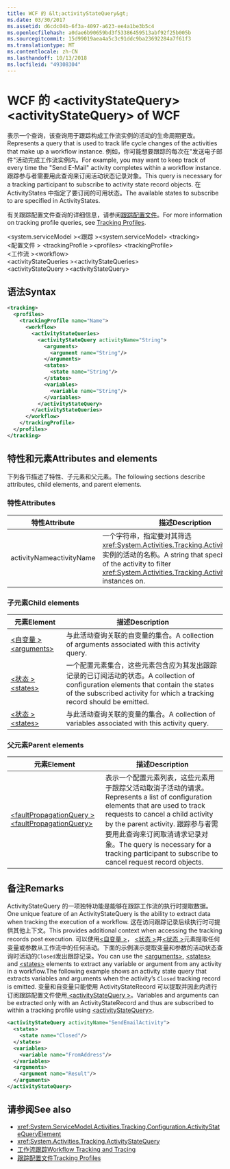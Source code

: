 ```yaml
---
title: WCF 的 &lt;activityStateQuery&gt;
ms.date: 03/30/2017
ms.assetid: d6cdc04b-6f3a-4097-a623-ee4a1be3b5c4
ms.openlocfilehash: a0dae6b90659bd3f53386459513abf92f25b005b
ms.sourcegitcommit: 15d99019aea4a5c3c91ddc9ba23692284a7f61f3
ms.translationtype: MT
ms.contentlocale: zh-CN
ms.lasthandoff: 10/13/2018
ms.locfileid: "49308304"
---
```

# <a name="ltactivitystatequerygt-of-wcf"></a><span data-ttu-id="1d74f-102">WCF 的 &lt;activityStateQuery&gt;</span><span class="sxs-lookup"><span data-stu-id="1d74f-102">&lt;activityStateQuery&gt; of WCF</span></span>

<span data-ttu-id="1d74f-103">表示一个查询，该查询用于跟踪构成工作流实例的活动的生命周期更改。</span><span class="sxs-lookup"><span data-stu-id="1d74f-103">Represents a query that is used to track life cycle changes of the activities that make up a workflow instance.</span></span> <span data-ttu-id="1d74f-104">例如，你可能想要跟踪的每次在"发送电子邮件"活动完成工作流实例内。</span><span class="sxs-lookup"><span data-stu-id="1d74f-104">For example, you may want to keep track of every time the "Send E-Mail" activity completes within a workflow instance.</span></span> <span data-ttu-id="1d74f-105">跟踪参与者需要用此查询来订阅活动状态记录对象。</span><span class="sxs-lookup"><span data-stu-id="1d74f-105">This query is necessary for a tracking participant to subscribe to activity state record objects.</span></span> <span data-ttu-id="1d74f-106">在 ActivityStates 中指定了要订阅的可用状态。</span><span class="sxs-lookup"><span data-stu-id="1d74f-106">The available states to subscribe to are specified in ActivityStates.</span></span>  
  
<span data-ttu-id="1d74f-107">有关跟踪配置文件查询的详细信息，请参阅[跟踪配置文件](../../../../../docs/framework/windows-workflow-foundation/tracking-profiles.md)。</span><span class="sxs-lookup"><span data-stu-id="1d74f-107">For more information on tracking profile queries, see [Tracking Profiles](../../../../../docs/framework/windows-workflow-foundation/tracking-profiles.md).</span></span>

<span data-ttu-id="1d74f-108">\<system.serviceModel >\<跟踪 ></span><span class="sxs-lookup"><span data-stu-id="1d74f-108">\<system.serviceModel> \<tracking></span></span>  
<span data-ttu-id="1d74f-109">\<配置文件 > \<trackingProfile ></span><span class="sxs-lookup"><span data-stu-id="1d74f-109">\<profiles> \<trackingProfile></span></span>  
<span data-ttu-id="1d74f-110">\<工作流 ></span><span class="sxs-lookup"><span data-stu-id="1d74f-110">\<workflow></span></span>  
<span data-ttu-id="1d74f-111">\<activityStateQueries ></span><span class="sxs-lookup"><span data-stu-id="1d74f-111">\<activityStateQueries></span></span>  
<span data-ttu-id="1d74f-112">\<activityStateQuery ></span><span class="sxs-lookup"><span data-stu-id="1d74f-112">\<activityStateQuery></span></span>  
  
## <a name="syntax"></a><span data-ttu-id="1d74f-113">语法</span><span class="sxs-lookup"><span data-stu-id="1d74f-113">Syntax</span></span>  
  
```xml  
<tracking>
  <profiles>
    <trackingProfile name="Name">
      <workflow>
        <activityStateQueries>
          <activityStateQuery activityName="String">
            <arguments>
              <argument name="String"/>
            </arguments>
            <states>
              <state name="String"/>
            </states>
            <variables>
              <variable name="String"/>
            </variables>
          </activityStateQuery>
        </activityStateQueries>
      </workflow>
    </trackingProfile>
  </profiles>
</tracking>  
```  
  
## <a name="attributes-and-elements"></a><span data-ttu-id="1d74f-114">特性和元素</span><span class="sxs-lookup"><span data-stu-id="1d74f-114">Attributes and elements</span></span>  

<span data-ttu-id="1d74f-115">下列各节描述了特性、子元素和父元素。</span><span class="sxs-lookup"><span data-stu-id="1d74f-115">The following sections describe attributes, child elements, and parent elements.</span></span>  
  
### <a name="attributes"></a><span data-ttu-id="1d74f-116">特性</span><span class="sxs-lookup"><span data-stu-id="1d74f-116">Attributes</span></span>  
  
|<span data-ttu-id="1d74f-117">特性</span><span class="sxs-lookup"><span data-stu-id="1d74f-117">Attribute</span></span>|<span data-ttu-id="1d74f-118">描述</span><span class="sxs-lookup"><span data-stu-id="1d74f-118">Description</span></span>|  
|---------------|-----------------|  
|<span data-ttu-id="1d74f-119">activityName</span><span class="sxs-lookup"><span data-stu-id="1d74f-119">activityName</span></span>|<span data-ttu-id="1d74f-120">一个字符串，指定要对其筛选 <xref:System.Activities.Tracking.ActivityStateRecord> 实例的活动的名称。</span><span class="sxs-lookup"><span data-stu-id="1d74f-120">A string that specifies the name of the activity to filter <xref:System.Activities.Tracking.ActivityStateRecord> instances on.</span></span>|  
  
### <a name="child-elements"></a><span data-ttu-id="1d74f-121">子元素</span><span class="sxs-lookup"><span data-stu-id="1d74f-121">Child elements</span></span>  
  
|<span data-ttu-id="1d74f-122">元素</span><span class="sxs-lookup"><span data-stu-id="1d74f-122">Element</span></span>|<span data-ttu-id="1d74f-123">描述</span><span class="sxs-lookup"><span data-stu-id="1d74f-123">Description</span></span>|  
|-------------|-----------------|  
|[<span data-ttu-id="1d74f-124">\<自变量 ></span><span class="sxs-lookup"><span data-stu-id="1d74f-124">\<arguments></span></span>](../../../../../docs/framework/configure-apps/file-schema/windows-workflow-foundation/arguments.md)|<span data-ttu-id="1d74f-125">与此活动查询关联的自变量的集合。</span><span class="sxs-lookup"><span data-stu-id="1d74f-125">A collection of arguments associated with this activity query.</span></span>|  
|[<span data-ttu-id="1d74f-126">\<状态 ></span><span class="sxs-lookup"><span data-stu-id="1d74f-126">\<states></span></span>](../../../../../docs/framework/configure-apps/file-schema/windows-workflow-foundation/states.md)|<span data-ttu-id="1d74f-127">一个配置元素集合，这些元素包含应为其发出跟踪记录的已订阅活动的状态。</span><span class="sxs-lookup"><span data-stu-id="1d74f-127">A collection of configuration elements that contain the states of the subscribed activity for which a tracking record should be emitted.</span></span>|  
|[<span data-ttu-id="1d74f-128">\<状态 ></span><span class="sxs-lookup"><span data-stu-id="1d74f-128">\<states></span></span>](../../../../../docs/framework/configure-apps/file-schema/windows-workflow-foundation/states.md)|<span data-ttu-id="1d74f-129">与此活动查询关联的变量的集合。</span><span class="sxs-lookup"><span data-stu-id="1d74f-129">A collection of variables associated with this activity query.</span></span>|  
  
### <a name="parent-elements"></a><span data-ttu-id="1d74f-130">父元素</span><span class="sxs-lookup"><span data-stu-id="1d74f-130">Parent elements</span></span>  
  
|<span data-ttu-id="1d74f-131">元素</span><span class="sxs-lookup"><span data-stu-id="1d74f-131">Element</span></span>|<span data-ttu-id="1d74f-132">描述</span><span class="sxs-lookup"><span data-stu-id="1d74f-132">Description</span></span>|  
|-------------|-----------------|  
|[<span data-ttu-id="1d74f-133">\<faultPropagationQuery ></span><span class="sxs-lookup"><span data-stu-id="1d74f-133">\<faultPropagationQuery></span></span>](../../../../../docs/framework/configure-apps/file-schema/windows-workflow-foundation/faultpropagationquery.md)|<span data-ttu-id="1d74f-134">表示一个配置元素列表，这些元素用于跟踪父活动取消子活动的请求。</span><span class="sxs-lookup"><span data-stu-id="1d74f-134">Represents a list of configuration elements that are used to track requests to cancel a child activity by the parent activity.</span></span> <span data-ttu-id="1d74f-135">跟踪参与者需要用此查询来订阅取消请求记录对象。</span><span class="sxs-lookup"><span data-stu-id="1d74f-135">The query is necessary for a tracking participant to subscribe to cancel request record objects.</span></span>|  
  
## <a name="remarks"></a><span data-ttu-id="1d74f-136">备注</span><span class="sxs-lookup"><span data-stu-id="1d74f-136">Remarks</span></span>

<span data-ttu-id="1d74f-137">ActivityStateQuery 的一项独特功能是能够在跟踪工作流的执行时提取数据。</span><span class="sxs-lookup"><span data-stu-id="1d74f-137">One unique feature of an ActivityStateQuery is the ability to extract data when tracking the execution of a workflow.</span></span> <span data-ttu-id="1d74f-138">这在访问跟踪记录后续执行时可提供其他上下文。</span><span class="sxs-lookup"><span data-stu-id="1d74f-138">This provides additional context when accessing the tracking records post execution.</span></span> <span data-ttu-id="1d74f-139">可以使用[\<自变量 >](../../../../../docs/framework/configure-apps/file-schema/windows-workflow-foundation/arguments.md)， [\<状态 >](../../../../../docs/framework/configure-apps/file-schema/windows-workflow-foundation/states.md)并[\<状态 >](../../../../../docs/framework/configure-apps/file-schema/windows-workflow-foundation/states.md)元素提取任何变量或参数从工作流中的任何活动。下面的示例演示提取变量和参数的活动状态查询时活动的`Closed`发出跟踪记录。</span><span class="sxs-lookup"><span data-stu-id="1d74f-139">You can use the [\<arguments>](../../../../../docs/framework/configure-apps/file-schema/windows-workflow-foundation/arguments.md), [\<states>](../../../../../docs/framework/configure-apps/file-schema/windows-workflow-foundation/states.md) and [\<states>](../../../../../docs/framework/configure-apps/file-schema/windows-workflow-foundation/states.md) elements to extract any variable or argument from any activity in a workflow.The following example shows an activity state query that extracts variables and arguments when the activity’s `Closed` tracking record is emitted.</span></span> <span data-ttu-id="1d74f-140">变量和自变量只能使用 ActivityStateRecord 可以提取并因此内进行订阅跟踪配置文件使用[ \<activityStateQuery >](../../../../../docs/framework/configure-apps/file-schema/windows-workflow-foundation/activitystatequery.md)。</span><span class="sxs-lookup"><span data-stu-id="1d74f-140">Variables and arguments can be extracted only with an ActivityStateRecord and thus are subscribed to within a tracking profile using [\<activityStateQuery>](../../../../../docs/framework/configure-apps/file-schema/windows-workflow-foundation/activitystatequery.md).</span></span>  
  
```xml  
<activityStateQuery activityName="SendEmailActivity">  
  <states>  
    <state name="Closed"/>  
  </states>  
  <variables>  
    <variable name="FromAddress"/>  
  </variables>  
  <arguments>  
    <argument name="Result"/>  
  </arguments>  
</activityStateQuery>  
```  
  
## <a name="see-also"></a><span data-ttu-id="1d74f-141">请参阅</span><span class="sxs-lookup"><span data-stu-id="1d74f-141">See also</span></span>

- <xref:System.ServiceModel.Activities.Tracking.Configuration.ActivityStateQueryElement>
- <xref:System.Activities.Tracking.ActivityStateQuery>
- [<span data-ttu-id="1d74f-142">工作流跟踪</span><span class="sxs-lookup"><span data-stu-id="1d74f-142">Workflow Tracking and Tracing</span></span>](../../../../../docs/framework/windows-workflow-foundation/workflow-tracking-and-tracing.md)
- [<span data-ttu-id="1d74f-143">跟踪配置文件</span><span class="sxs-lookup"><span data-stu-id="1d74f-143">Tracking Profiles</span></span>](../../../../../docs/framework/windows-workflow-foundation/tracking-profiles.md)
